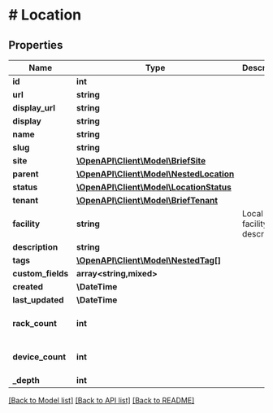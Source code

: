# # Location

## Properties

Name | Type | Description | Notes
------------ | ------------- | ------------- | -------------
**id** | **int** |  | [readonly]
**url** | **string** |  | [readonly]
**display_url** | **string** |  | [readonly]
**display** | **string** |  | [readonly]
**name** | **string** |  |
**slug** | **string** |  |
**site** | [**\OpenAPI\Client\Model\BriefSite**](BriefSite.md) |  |
**parent** | [**\OpenAPI\Client\Model\NestedLocation**](NestedLocation.md) |  | [optional]
**status** | [**\OpenAPI\Client\Model\LocationStatus**](LocationStatus.md) |  | [optional]
**tenant** | [**\OpenAPI\Client\Model\BriefTenant**](BriefTenant.md) |  | [optional]
**facility** | **string** | Local facility ID or description | [optional]
**description** | **string** |  | [optional]
**tags** | [**\OpenAPI\Client\Model\NestedTag[]**](NestedTag.md) |  | [optional]
**custom_fields** | **array<string,mixed>** |  | [optional]
**created** | **\DateTime** |  | [readonly]
**last_updated** | **\DateTime** |  | [readonly]
**rack_count** | **int** |  | [readonly] [default to 0]
**device_count** | **int** |  | [readonly] [default to 0]
**_depth** | **int** |  | [readonly]

[[Back to Model list]](../../README.md#models) [[Back to API list]](../../README.md#endpoints) [[Back to README]](../../README.md)
